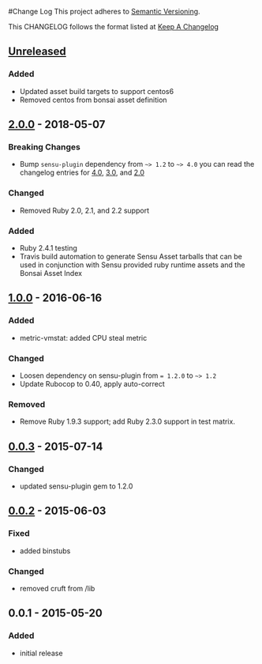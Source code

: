 #Change Log
This project adheres to [Semantic Versioning](http://semver.org/).

This CHANGELOG follows the format listed at [Keep A Changelog](http://keepachangelog.com/)

## [Unreleased]

### Added
- Updated asset build targets to support centos6
- Removed centos from bonsai asset definition

## [2.0.0] - 2018-05-07
### Breaking Changes
- Bump `sensu-plugin` dependency from `~> 1.2` to `~> 4.0` you can read the changelog entries for [4.0](https://github.com/sensu-plugins/sensu-plugin/blob/master/CHANGELOG.md#400---2018-02-17), [3.0](https://github.com/sensu-plugins/sensu-plugin/blob/master/CHANGELOG.md#300---2018-12-04), and [2.0](https://github.com/sensu-plugins/sensu-plugin/blob/master/CHANGELOG.md#v200---2017-03-29)

### Changed
- Removed Ruby 2.0, 2.1, and 2.2 support

### Added
- Ruby 2.4.1 testing
- Travis build automation to generate Sensu Asset tarballs that can be used in conjunction with Sensu provided ruby runtime assets and the Bonsai Asset Index

## [1.0.0] - 2016-06-16
### Added
- metric-vmstat: added CPU steal metric

### Changed
- Loosen dependency on sensu-plugin from `= 1.2.0` to `~> 1.2`
- Update Rubocop to 0.40, apply auto-correct

### Removed
- Remove Ruby 1.9.3 support; add Ruby 2.3.0 support in test matrix.

## [0.0.3] - 2015-07-14
### Changed
- updated sensu-plugin gem to 1.2.0

## [0.0.2] - 2015-06-03
### Fixed
- added binstubs

### Changed
- removed cruft from /lib

## 0.0.1 - 2015-05-20
### Added
- initial release

[Unreleased]: https://github.com/sensu-plugins/sensu-plugins-vmstats/compare/2.0.0...HEAD
[2.0.0]: https://github.com/sensu-plugins/sensu-plugins-vmstats/compare/1.0.0...2.0.0
[1.0.0]: https://github.com/sensu-plugins/sensu-plugins-vmstats/compare/0.0.3...1.0.0
[0.0.3]: https://github.com/sensu-plugins/sensu-plugins-vmstats/compare/0.0.2...0.0.3
[0.0.2]: https://github.com/sensu-plugins/sensu-plugins-vmstats/compare/0.0.1...0.0.2
